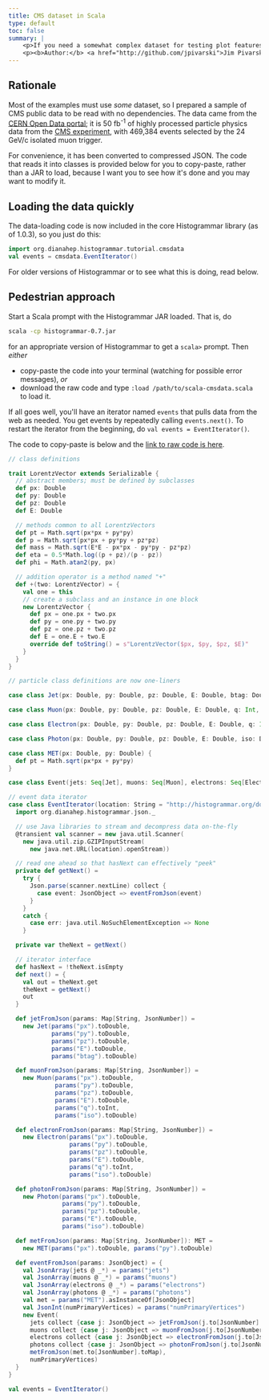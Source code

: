 ```yaml
---
title: CMS dataset in Scala
type: default
toc: false
summary: |
    <p>If you need a somewhat complex dataset for testing plot features in Scala, read this page.</p>
    <p><b>Author:</b> <a href="http://github.com/jpivarski">Jim Pivarski</a></p>
---
```


## Rationale

Most of the examples must use _some_ dataset, so I prepared a sample of CMS public data to be read with no dependencies. The data came from the [CERN Open Data portal](http://opendata.cern.ch/record/203); it is 50 fb<sup>-1</sup> of highly processed particle physics data from the [CMS experiment](http://cms.web.cern.ch/), with 469,384 events selected by the 24 GeV/c isolated muon trigger.

For convenience, it has been converted to compressed JSON. The code that reads it into classes is provided below for you to copy-paste, rather than a JAR to load, because I want you to see how it's done and you may want to modify it.

## Loading the data quickly

The data-loading code is now included in the core Histogrammar library (as of 1.0.3), so you just do this:

```scala
import org.dianahep.histogrammar.tutorial.cmsdata
val events = cmsdata.EventIterator()
```

For older versions of Histogrammar or to see what this is doing, read below.

## Pedestrian approach

Start a Scala prompt with the Histogrammar JAR loaded. That is, do

```bash
scala -cp histogrammar-0.7.jar
```

for an appropriate version of Histogrammar to get a `scala>` prompt. Then _either_

  * copy-paste the code into your terminal (watching for possible error messages), _or_
  * download the raw code and type `:load /path/to/scala-cmsdata.scala` to load it.

If all goes well, you'll have an iterator named `events` that pulls data from the web as needed. You get events by repeatedly calling `events.next()`. To restart the iterator from the beginning, do `val events = EventIterator()`.

The code to copy-paste is below and the [link to raw code is here](../../data/scala-cmsdata.scala).

```scala
// class definitions

trait LorentzVector extends Serializable {
  // abstract members; must be defined by subclasses
  def px: Double
  def py: Double
  def pz: Double
  def E: Double

  // methods common to all LorentzVectors
  def pt = Math.sqrt(px*px + py*py)
  def p = Math.sqrt(px*px + py*py + pz*pz)
  def mass = Math.sqrt(E*E - px*px - py*py - pz*pz)
  def eta = 0.5*Math.log((p + pz)/(p - pz))
  def phi = Math.atan2(py, px)

  // addition operator is a method named "+"
  def +(two: LorentzVector) = {
    val one = this
    // create a subclass and an instance in one block
    new LorentzVector {
      def px = one.px + two.px
      def py = one.py + two.py
      def pz = one.pz + two.pz
      def E = one.E + two.E
      override def toString() = s"LorentzVector($px, $py, $pz, $E)"
    }
  }
}

// particle class definitions are now one-liners

case class Jet(px: Double, py: Double, pz: Double, E: Double, btag: Double) extends LorentzVector

case class Muon(px: Double, py: Double, pz: Double, E: Double, q: Int, iso: Double) extends LorentzVector

case class Electron(px: Double, py: Double, pz: Double, E: Double, q: Int, iso: Double) extends LorentzVector

case class Photon(px: Double, py: Double, pz: Double, E: Double, iso: Double) extends LorentzVector

case class MET(px: Double, py: Double) {
  def pt = Math.sqrt(px*px + py*py)
}

case class Event(jets: Seq[Jet], muons: Seq[Muon], electrons: Seq[Electron], photons: Seq[Photon], met: MET, numPrimaryVertices: Long)

// event data iterator
case class EventIterator(location: String = "http://histogrammar.org/docs/data/triggerIsoMu24_50fb-1.json.gz") extends Iterator[Event] {
  import org.dianahep.histogrammar.json._

  // use Java libraries to stream and decompress data on-the-fly
  @transient val scanner = new java.util.Scanner(
    new java.util.zip.GZIPInputStream(
      new java.net.URL(location).openStream))

  // read one ahead so that hasNext can effectively "peek"
  private def getNext() =
    try {
      Json.parse(scanner.nextLine) collect {
        case event: JsonObject => eventFromJson(event)
      }
    }
    catch {
      case err: java.util.NoSuchElementException => None
    }

  private var theNext = getNext()

  // iterator interface
  def hasNext = !theNext.isEmpty
  def next() = {
    val out = theNext.get
    theNext = getNext()
    out
  }

  def jetFromJson(params: Map[String, JsonNumber]) =
    new Jet(params("px").toDouble,
            params("py").toDouble,
            params("pz").toDouble,
            params("E").toDouble,
            params("btag").toDouble)

  def muonFromJson(params: Map[String, JsonNumber]) =
    new Muon(params("px").toDouble,
             params("py").toDouble,
             params("pz").toDouble,
             params("E").toDouble,
             params("q").toInt,
             params("iso").toDouble)

  def electronFromJson(params: Map[String, JsonNumber]) =
    new Electron(params("px").toDouble,
                 params("py").toDouble,
                 params("pz").toDouble,
                 params("E").toDouble,
                 params("q").toInt,
                 params("iso").toDouble)

  def photonFromJson(params: Map[String, JsonNumber]) =
    new Photon(params("px").toDouble,
               params("py").toDouble,
               params("pz").toDouble,
               params("E").toDouble,
               params("iso").toDouble)

  def metFromJson(params: Map[String, JsonNumber]): MET =
    new MET(params("px").toDouble, params("py").toDouble)

  def eventFromJson(params: JsonObject) = {
    val JsonArray(jets @ _*) = params("jets")
    val JsonArray(muons @ _*) = params("muons")
    val JsonArray(electrons @ _*) = params("electrons")
    val JsonArray(photons @ _*) = params("photons")
    val met = params("MET").asInstanceOf[JsonObject]
    val JsonInt(numPrimaryVertices) = params("numPrimaryVertices")
    new Event(
      jets collect {case j: JsonObject => jetFromJson(j.to[JsonNumber].toMap)},
      muons collect {case j: JsonObject => muonFromJson(j.to[JsonNumber].toMap)},
      electrons collect {case j: JsonObject => electronFromJson(j.to[JsonNumber].toMap)},
      photons collect {case j: JsonObject => photonFromJson(j.to[JsonNumber].toMap)},
      metFromJson(met.to[JsonNumber].toMap),
      numPrimaryVertices)
  }
}

val events = EventIterator()
```
